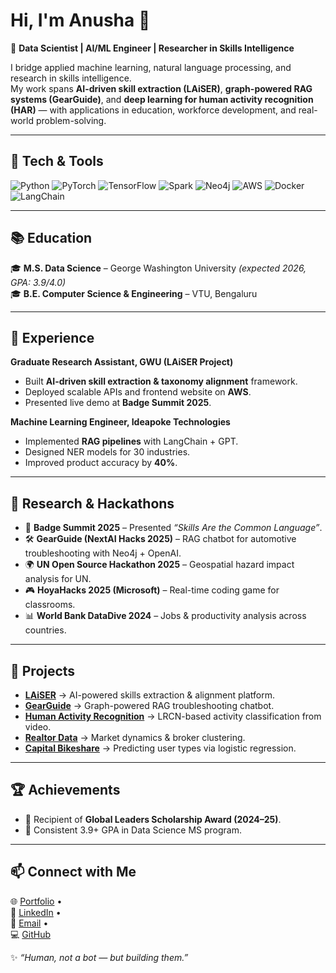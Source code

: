 # Hi, I'm Anusha 👋  

🚀 **Data Scientist | AI/ML Engineer | Researcher in Skills Intelligence**  

I bridge applied machine learning, natural language processing, and research in skills intelligence.  
My work spans **AI-driven skill extraction (LAiSER)**, **graph-powered RAG systems (GearGuide)**, and **deep learning for human activity recognition (HAR)** — with applications in education, workforce development, and real-world problem-solving.  

---

## 🔧 Tech & Tools  
![Python](https://img.shields.io/badge/Python-3776AB?style=for-the-badge&logo=python&logoColor=white)
![PyTorch](https://img.shields.io/badge/PyTorch-EE4C2C?style=for-the-badge&logo=pytorch&logoColor=white)
![TensorFlow](https://img.shields.io/badge/TensorFlow-FF6F00?style=for-the-badge&logo=tensorflow&logoColor=white)
![Spark](https://img.shields.io/badge/Apache_Spark-E25A1C?style=for-the-badge&logo=apachespark&logoColor=white)
![Neo4j](https://img.shields.io/badge/Neo4j-008CC1?style=for-the-badge&logo=neo4j&logoColor=white)
![AWS](https://img.shields.io/badge/AWS-232F3E?style=for-the-badge&logo=amazon-aws&logoColor=white)
![Docker](https://img.shields.io/badge/Docker-2496ED?style=for-the-badge&logo=docker&logoColor=white)
![LangChain](https://img.shields.io/badge/LangChain-0A0A0A?style=for-the-badge&logoColor=white)

---

## 📚 Education  
🎓 **M.S. Data Science** – George Washington University *(expected 2026, GPA: 3.9/4.0)*  
🎓 **B.E. Computer Science & Engineering** – VTU, Bengaluru  

---

## 💼 Experience  

**Graduate Research Assistant, GWU (LAiSER Project)**  
- Built **AI-driven skill extraction & taxonomy alignment** framework.  
- Deployed scalable APIs and frontend website on **AWS**.  
- Presented live demo at **Badge Summit 2025**.  

**Machine Learning Engineer, Ideapoke Technologies**  
- Implemented **RAG pipelines** with LangChain + GPT.  
- Designed NER models for 30 industries.  
- Improved product accuracy by **40%**.  

---

## 🔬 Research & Hackathons  

- 🎤 **Badge Summit 2025** – Presented *“Skills Are the Common Language”*.  
- 🛠 **GearGuide (NextAI Hacks 2025)** – RAG chatbot for automotive troubleshooting with Neo4j + OpenAI.  
- 🌍 **UN Open Source Hackathon 2025** – Geospatial hazard impact analysis for UN.  
- 🎮 **HoyaHacks 2025 (Microsoft)** – Real-time coding game for classrooms.  
- 📊 **World Bank DataDive 2024** – Jobs & productivity analysis across countries.  

---

## 🚀 Projects  

- **[LAiSER](https://laiser.gwu.edu/about-us)** → AI-powered skills extraction & alignment platform.  
- **[GearGuide](https://github.com/Anusha-raju/GearGuidev2.git)** → Graph-powered RAG troubleshooting chatbot.  
- **[Human Activity Recognition](https://github.com/Anusha-raju/Human-Activity-Recognition.git)** → LRCN-based activity classification from video.  
- **[Realtor Data](https://anusha-raju.github.io/Realtor-Data/)** → Market dynamics & broker clustering.  
- **[Capital Bikeshare](https://anusha-raju.github.io/Capital-Bikeshare/)** → Predicting user types via logistic regression.  

---

## 🏆 Achievements  
- 🌟 Recipient of **Global Leaders Scholarship Award (2024–25)**.  
- 🌟 Consistent 3.9+ GPA in Data Science MS program.  

---


## 📫 Connect with Me  

🌐 [Portfolio](https://anusha-umashankar.vercel.app/) •  
💼 [LinkedIn](https://linkedin.com/in/anusha-umashankar) •  
📧 [Email](mailto:anusha.u.raju@gmail.com) •  
💻 [GitHub](https://github.com/Anusha-raju)  

✨ *“Human, not a bot — but building them.”*  
